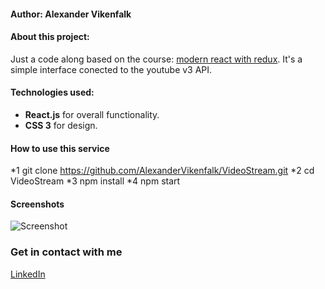 #### Author: Alexander Vikenfalk

#### About this project: 
Just a code along based on the course: [modern react with redux](https://www.udemy.com/react-redux/learn/v4/overview "modern react with redux"). It's a simple interface conected to the youtube v3 API.

#### Technologies used: 
* **React.js** for overall functionality. 
* **CSS 3** for design.

#### How to use this service ####
*1 git clone https://github.com/AlexanderVikenfalk/VideoStream.git
*2 cd VideoStream
*3 npm install
*4 npm start

#### Screenshots ####
![Screenshot](https://media.giphy.com/media/5R2QJoKZLFvkYiiP4c/giphy.gif)


### Get in contact with me ###
[LinkedIn](https://de.linkedin.com/in/alexander-vikenfalk-6b993b42)

